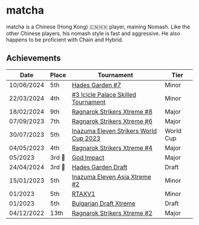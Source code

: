 # matcha

matcha is a Chinese (Hong Kong) :cn::hong_kong: player, maining Nomash.
Like the other Chinese players, his nomash style is fast and aggressive.
He also happens to be proficient with Chain and Hybrid.

## Achievements

|Date|Place|Tournament|Tier|
|-|-|-|-|
| 10/06/2024 | 5th | [Hades Garden #7](../../tournaments/hg/hg7.md) | Minor |
| 22/03/2024 | 4th |[#3 Icicle Palace Skilled Tournament](../../tournaments/icicle/icicle3.md) | Minor |
| 18/02/2024 | 9th |[Ragnarok Strikers Xtreme #8](../../tournaments/ragna/ragnax8.md) | Major |
| 07/09/2023 | 7th | [Ragnarok Strikers Xtreme #6](../../tournaments/ragna/ragnax6.md) | Major |
| 30/07/2023 | 5th | [Inazuma Eleven Strikers World Cup 2023](../../tournaments/worldcup23.md) | World Cup |
| 04/05/2023 | 4th | [Ragnarok Strikers Xtreme #4](../../tournaments/ragna/ragnax4.md) | Major |
| 05/2023 |3rd :3rd_place_medal: | [God Impact](../../tournaments/misc/godimpact.md) | Major |
| 24/04/2024 |3rd :3rd_place_medal: | [Hades Garden Draft](../../tournaments/draft/hgdraft.md) | Draft |
| 15/01/2023 | 5th | [Inazuma Eleven Asia Xtreme #2](../../tournaments/asia/asiax2.md) | Minor |
| 01/2023 | 5th | [RTAXV1](../../tournaments/rtaxv/rtaxv1.md) | Minor |
| 01/2023 | 5th | [Bulgarian Draft Xtreme](../../tournaments/draft/bgdraftx.md) | Draft |
| 04/12/2022 | 13th | [Ragnarok Strikers Xtreme #2](../../tournaments/ragna/ragnax2.md) | Major |
